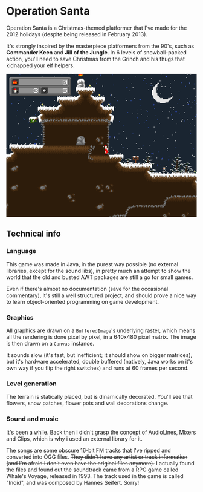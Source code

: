 # Operation Santa

Operation Santa is a Christmas-themed platformer that I've made for the 2012 holidays (despite being released in February 2013).

It's strongly inspired by the masterpiece platformers from the 90's, such as **Commander Keen** and **Jill of the Jungle**. In 6 levels of snowball-packed action, you'll need to save Christmas from the Grinch and his thugs that kidnapped your elf helpers.

![Be advised, i have a stock of snowballs and i'm not afraid to use 'em!](game.png)

## Technical info

### Language

This game was made in Java, in the purest way possible (no external libraries, except for the sound libs), in pretty much an attempt to show the world that the old and busted AWT packages are still a go for small games.

Even if there's almost no documentation (save for the occasional commentary), it's still a well structured project, and should prove a nice way to learn object-oriented programming on game development.

### Graphics

All graphics are drawn on a `BufferedImage`'s underlying raster, which means all the rendering is done pixel by pixel, in a 640x480 pixel matrix. The image is then drawn on a `Canvas` instance.

It sounds slow (it's fast, but inefficient; it should show on bigger matrices), but it's hardware accelerated, double buffered (natively, Java works on it's own way if you flip the right switches) and runs at 60 frames per second.

### Level generation

The terrain is statically placed, but is dinamically decorated. You'll see that flowers, snow patches, flower pots and wall decorations change.

### Sound and music

It's been a while. Back then i didn't grasp the concept of AudioLines, Mixers and Clips, which is why i used an external library for it.

The songs are some obscure 16-bit FM tracks that I've ripped and converted into OGG files. ~~They didn't have any artist or track information (and I'm afraid i don't even have the original files anymore).~~ I actually found the files and found out the soundtrack came from a RPG game called Whale's Voyage, released in 1993. The track used in the game is called "Inoid", and was composed by Hannes Seifert. Sorry!
